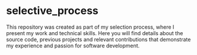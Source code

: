 # selective_process
This repository was created as part of my selection process, where I present my work and technical skills. Here you will find details about the source code, previous projects and relevant contributions that demonstrate my experience and passion for software development.
